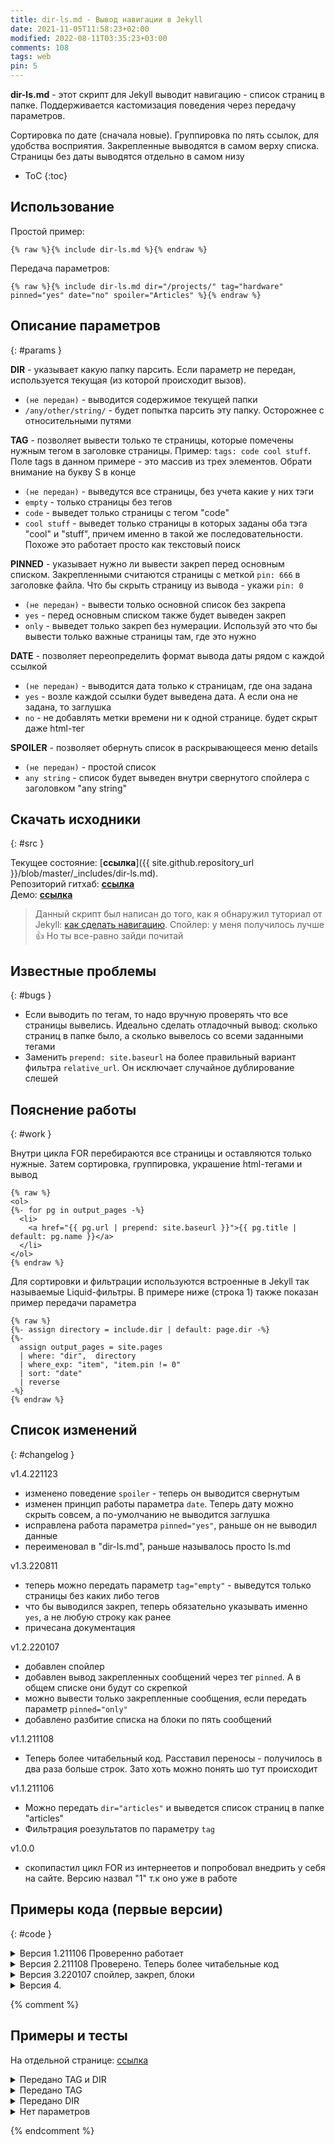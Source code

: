 ```yaml
---
title: dir-ls.md - Вывод навигации в Jekyll
date: 2021-11-05T11:58:23+02:00
modified: 2022-08-11T03:35:23+03:00
comments: 108
tags: web
pin: 5
---
```


**dir-ls.md** - этот скрипт для Jekyll выводит навигацию - список страниц в папке. Поддерживается кастомизация поведения через передачу параметров. 

Сортировка по дате (сначала новые). Группировка по пять ссылок, для удобства восприятия. Закрепленные выводятся в самом верху списка. Страницы без даты выводятся отдельно в самом низу

- ToC
{:toc}




## Использование
Простой пример:

    {% raw %}{% include dir-ls.md %}{% endraw %}

Передача параметров: 

    {% raw %}{% include dir-ls.md dir="/projects/" tag="hardware" pinned="yes" date="no" spoiler="Articles" %}{% endraw %}





## Описание параметров
{: #params }

**DIR** - указывает какую папку парсить. Если параметр не передан, используется текущая (из которой происходит вызов).  
- `(не передан)` - выводится содержимое текущей папки
- `/any/other/string/` - будет попытка парсить эту папку. Осторожнее с относительными путями

**TAG** - позволяет вывести только те страницы, которые помечены нужным тегом в заголовке страницы. Пример: `tags: code cool stuff`. Поле tags в данном примере - это массив из трех элементов. Обрати внимание на букву S в конце
- `(не передан)` - выведутся все страницы, без учета какие у них тэги
- `empty` - только страницы без тегов
- `code` - выведет только страницы с тегом "code"
- `cool stuff` - выведет только страницы в которых заданы оба тэга "cool" и "stuff", причем именно в такой же последовательности. Похоже это работает просто как текстовый поиск


**PINNED** - указывает нужно ли вывести закреп перед основным списком. Закрепленными считаются страницы с меткой `pin: 666` в заголовке файла. Что бы скрыть страницу из вывода - укажи `pin: 0`
- `(не передан)` - вывести только основной список без закрепа
- `yes` - перед основным списком также будет выведен закреп
- `only` - выведет только закреп без нумерации. Используй это что бы вывести только важные страницы там, где это нужно


**DATE** - позволяет переопределить формат вывода даты рядом с каждой ссылкой
- `(не передан)` - выводится дата только к страницам, где она задана
- `yes` - возле каждой ссылки будет выведена дата. А если она не задана, то заглушка
- `no` - не добавлять метки времени ни к одной странице. будет скрыт даже html-тег


**SPOILER** - позволяет обернуть список в раскрывающееся меню details
- `(не передан)` - простой список
- `any string` - список будет выведен внутри свернутого спойлера с заголовком "any string"




## Скачать исходники
{: #src }

Текущее состояние: [**ссылка**]({{ site.github.repository_url }}/blob/master/_includes/dir-ls.md).  
Репозиторий гитхаб: [**ссылка**](https://github.com/Feelcame/jekyll-directory-listing)  
Демо: [**ссылка**](../demo/directory-listing/)  

>Данный скрипт был написан до того, как я обнаружил туториал от Jekyll: [как сделать навигацию](https://jekyllrb.com/tutorials/navigation/). Спойлер: у меня получилось лучше 👍 Но ты все-равно зайди почитай

## Известные проблемы
{: #bugs }
- Если выводить по тегам, то надо вручную проверять что все страницы вывелись. Идеально сделать отладочный вывод: сколько страниц в папке было, а сколько вывелось со всеми заданными тегами
- Заменить `prepend: site.baseurl` на более правильный вариант фильтра `relative_url`. Он исключает случайное дублирование слешей



## Пояснение работы
{: #work }

Внутри цикла FOR перебираются все страницы и оставляются только нужные. Затем сортировка, группировка, украшение html-тегами и вывод
    
    {% raw %}
    <ol>
    {%- for pg in output_pages -%}
      <li>
        <a href="{{ pg.url | prepend: site.baseurl }}">{{ pg.title | default: pg.name }}</a>
      </li>
    </ol>
    {% endraw %}

Для сортировки и фильтрации используются встроенные в Jekyll так называемые Liquid-фильтры. В примере ниже (строка 1) также показан пример передачи параметра

    {% raw %}
    {%- assign directory = include.dir | default: page.dir -%}  
    {%- 
      assign output_pages = site.pages 
      | where: "dir",  directory 
      | where_exp: "item", "item.pin != 0"
      | sort: "date" 
      | reverse 
    -%}  
    {% endraw %}

## Список изменений  
{: #changelog }

v1.4.221123
- изменено поведение `spoiler` - теперь он выводится свернутым
- изменен принцип работы параметра `date`. Теперь дату можно скрыть совсем, а по-умолчанию не выводится заглушка
- исправлена работа параметра `pinned="yes"`, раньше он не выводил данные
- переименовал в "dir-ls.md", раньше называлось просто ls.md

v1.3.220811
- теперь можно передать параметр `tag="empty"` - выведутся только страницы без каких либо тегов 
- что бы выводился закреп, теперь обязательно указывать именно `yes`, а не любую строку как ранее
- причесана документация

v1.2.220107 
- добавлен спойлер
- добавлен вывод закрепленных сообщений через тег `pinned`. А в общем списке они будут со скрепкой
- можно вывести только закрепленные сообщения, если передать параметр `pinned="only"`
- добавлено разбитие списка на блоки по пять сообщений

v1.1.211108 
- Теперь более читабельный код. Расставил переносы - получилось в два раза больше строк. Зато хоть можно понять шо тут происходит

v1.1.211106
- Можно передать `dir="articles"` и выведется список страниц в папке "articles"
- Фильтрация роезультатов по параметру `tag`

v1.0.0
- скопипастил цикл FOR из интернеетов и попробовал внедрить у себя на сайте. Версию назвал "1" т.к оно уже в работе



## Примеры кода (первые версии)
{: #code }

<details markdown="1"><summary markdown="0">Версия 1.211106 Проверенно работает</summary>
{% raw %}
``` html
{%- comment -%}Этот скрипт выводит список страниц в директории. Можно передать "dir" и "tag"  
{%- endcomment -%}

{%- assign debug = false -%}  
{%- assign directory = include.dir | default: page.dir -%}  
{%- assign rec_tag = include.tag | default: "" -%}  
{%- assign allpages = site.pages | sort: "path" -%}  
{%- assign dirpages = allpages | where: "dir",  directory -%}  
{%- assign datepages = dirpages | sort: "date" -%}  
{%- assign sortedpages = datepages | sort: "index" | reverse -%}  

Все страницы в папке ({{ directory }}){%- if rec_tag != "" %} с тегом ({{ rec_tag }}){%- endif -%}.  
{% if debug -%}Allpages[0]: ({{ allpages[0].url }}). Dirpages[0]: ({{ dirpages[0].url }}){%- endif -%}

<ol reversed id="navigation">
{%- for pg in sortedpages -%}
{%- if pg.tags contains rec_tag or rec_tag == "" -%}
{%- assign index = pg.index | default: nil -%}
{%- if index > 0 or index == nil %}
<li>{%- if index > 0 -%}📌{%- endif -%}
<a href="{{ pg.url | prepend: site.baseurl }}">{{ pg.title | default: pg.name }}</a> 
<time class="shaded">{{ pg.date | date: "%Y-%m-%d" | default: "гггг-мм-дд" }}</time>
</li>
{% endif -%}
{%- endif -%}
{%- endfor -%}
</ol>
```
{% endraw %}
</details>


<details markdown="1"><summary markdown="0">Версия 2.211108 Проверено. Теперь более читабельные код</summary>

{% raw %}
``` html
{%- comment -%}Этот скрипт выводит список страниц в директории. Можно передать "dir" и "tag"{%- endcomment -%}

{%- assign directory = include.dir | default: page.dir -%}  

{%- assign sorted_pages = site.pages | sort: "path" | where: "dir",  directory | sort: "date" | sort: "index" | reverse -%}  
{%- assign not_pinned_pages = sorted_pages | where_exp: "item", "item.index == nil" -%}  
{%- assign finish_pages = sorted_pages | where_exp: "item", "item.index > 0" | reverse | concat: not_pinned_pages -%}  

{%- assign rec_tag = include.tag | default: "" -%}  
{%- if rec_tag != "" %}  
{%- assign finish_pages = finish_pages | where_exp: "item", "item.tags contains rec_tag" -%}  
{%- endif %}  

{%- comment -%}Дебаг. dir: ({{ directory }}), tag: ({{ rec_tag }}), qty: ({{ finish_pages.size }}).{%- endcomment -%}

<ol reversed id="navigation">
{%- for pg in finish_pages -%}
  <li>{%- if pg.index > 0 -%}:pushpin:{%- endif -%}
    <a href="{{ pg.url | prepend: site.baseurl }}">{{ pg.title | default: pg.name }}</a> 
    <time class="shaded">{{ pg.date | date: "%Y-%m-%d" | default: "гггг-мм-дд" }}</time>
  </li>
{%- endfor -%}
</ol>
```
{% endraw %}
</details>



<details markdown="1"><summary markdown="0">Версия 3.220107 спойлер, закреп, блоки</summary>

{% raw %}
``` html
{%- comment -%}  
Этот скрипт выводит список страниц в директории. Можно передать "dir", "tag" и "pinned".  
Сортирует все найденные страницы по дате (сначала новые). Если у страницы нет даты - она выводится внизу.  
{%- endcomment -%}  

{%- assign directory = include.dir | default: page.dir -%}  
{%- assign rec_tag = include.tag | default: false -%}  
{%- assign spoiler = include.spoiler | default: false -%}
{%- assign showpinned = include.pinned | default: false -%}

{%- comment -%}ВСЕ СТРАНИЦЫ{%- endcomment -%}  
{%- 
  assign all_pages = site.pages 
  | where: "dir",  directory 
  | where_exp: "item", "item.pin != 0"
  | sort: "date" 
  | reverse 
-%}  

{%- comment -%}ТЕГИ{%- endcomment -%}  
{%- if rec_tag %}  
{%- assign all_pages = all_pages | where_exp: "item", "item.tags contains rec_tag" -%}  
{%- endif %}  

{%- comment -%}ЗАКРЕП{%- endcomment -%}  
{%- 
  assign pinned_pages = all_pages 
  | where_exp: "item", "item.pin != nil" 
  | where_exp: "item", "item.pin > 0" 
  | sort: "pin" 
-%}  

{%- comment -%}БЕЗ ДАТЫ{%- endcomment -%}  
{%- 
  assign wo_date_pages = all_pages 
  | where_exp: "item", "item.date == nil" 
  | reverse
-%}  

{%- comment -%}ТОЛЬКО С ДАТОЙ{%- endcomment -%}  
{%- 
  assign output_pages = all_pages 
  | where_exp: "item", "item.date != nil" 
-%} 


{%- comment -%}ФОРМИРУЕМ ВЫВОД{%- endcomment -%}  
{%- capture result -%}
<!-- Debug. dir: ({{ directory }}). tag: ({{ rec_tag }}), qty: ({{ output_pages.size }}) -->
<ol reversed id="navigation">
{%- for pg in output_pages -%}
<li>{%- if pg.pin > 0 -%}:pushpin:{%- endif %}
<a href="{{ pg.url | prepend: site.baseurl }}">{{ pg.title | default: pg.name }}</a>
<time class="shaded">{{ pg.date | date: "%Y-%m-%d" | default: "гггг-мм-дд" }}</time></li>

{%- comment -%}ПЕРЕНОСЫ{%- endcomment -%}  
{%- assign ostatok = forloop.length | modulo: 5 -%}
{%- assign modul = forloop.index | plus: 5 | minus: ostatok | modulo: 5 -%}
{%- if modul == 0 and forloop.index != forloop.length -%}<br>{%- endif %}
{% endfor -%}
</ol>

{%- comment -%}СПИСОК СТРАНИЦ БЕЗ ДАТЫ{%- endcomment -%}  
<ul>
{%- for pg in wo_date_pages -%}
<li>{%- if pg.pin > 0 -%}:pushpin:{%- endif %}
<a href="{{ pg.url | prepend: site.baseurl }}">{{ pg.title | default: pg.name }}</a>
<time class="shaded">{{ pg.date | date: "%Y-%m-%d" | default: "гггг-мм-дд" }}</time></li>

{% endfor -%}
</ul>
{%- endcapture -%}


{%- comment -%}ФОРМИРУЕМ ЗАКРЕП{%- endcomment -%}  
{%- capture pins -%}
<ul>
{%- for pg in pinned_pages -%}
<li>
<a href="{{ pg.url | prepend: site.baseurl }}">{{ pg.title | default: pg.name }}</a>
</li>
{% endfor -%}
</ul>
{%- endcapture -%}


{%- comment -%}ВЫВОДИМ РЕЗУЛЬТАТ{%- endcomment -%}  
{%- if showpinned %}
{{ pins }}
{%- endif %}  

{%- if showpinned !="only" %}
{%- if spoiler -%}
<details markdown="1" open><summary markdown="0">{{ spoiler }}</summary>
{{ result }}
</details>
{%- else -%}
{{ result }}
{%- endif -%}
{%- endif -%}

```
{% endraw %}
</details>


<details markdown="1"><summary markdown="0">Версия 4.</summary>

{% raw %}
``` html
пока что тут пусто. надеюсь так и останется
```
{% endraw %}
</details>


{% comment %}

## Примеры и тесты
На отдельной странице: [ссылка](../demo/directory-listing/)



<details markdown="1"><summary markdown="0">Передано TAG и DIR</summary>
```{ % include dir-ls.md dir="/projects/" tag="hardware" %}```   
{% include dir-ls.md dir="/projects/" tag="hardware" %}
</details>

<details markdown="1"><summary markdown="0">Передано TAG</summary>
```{ % include dir-ls.md tag="hardware" %}```   
{% include dir-ls.md tag="hardware" %}
</details>

<details markdown="1"><summary markdown="0">Передано DIR</summary>
```{ % include dir-ls.md dir="/projects/" %}```   
{% include dir-ls.md dir="/projects/" %}
</details>


<details markdown="1"><summary markdown="0">Нет параметров</summary>
```{ % include dir-ls.md %}```   
{% include dir-ls.md %}
</details>


{% endcomment %}

